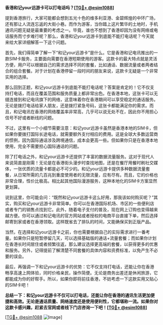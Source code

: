 **香港和记your远游卡可以打电话吗？[[TG💪+ @esim1088](https://t.me/s/esim1088)]**

提到香港旅行，大家可能都会想到五光十色的维多利亚港、金碧辉煌的中环广场，还有那让人流连忘返的大街小巷。而作为游客，当你踏上这片繁华的土地时，手机通讯问题无疑是最重要的考虑之一。毕竟，谁也不想到了香港却因为没有网络或电话服务而寸步难行呢？那么，香港和记your远游卡到底能不能打电话呢？今天就来给大家详细解答一下这个问题。

首先，我们得简单了解一下“和记your远游卡”是什么。它是香港和记电讯推出的一款SIM卡服务，主要面向需要在香港短期使用的游客。这款卡的最大特点就是灵活方便，用户可以根据自己的需求选择不同的套餐，比如通话、数据流量或者两者结合的组合套餐。对于计划在香港停留一段时间的朋友来说，这款卡无疑是一个非常实用的选择。

那么回到正题，和记your远游卡到底能不能打电话呢？答案是肯定的！它不仅支持打电话，而且在覆盖范围和服务质量上都非常出色。在香港本地，这张卡可以无缝连接到和记电讯旗下的网络，这意味着你在香港期间可以享受稳定的通话服务。无论是拨打电话给家人朋友，还是拨打紧急号码，这张卡都能满足你的需求。而且，和记电讯在香港的网络覆盖率非常高，几乎可以说无处不在，因此你不用担心信号不好或者断线的问题。

不过，这里有一个小细节需要注意：和记your远游卡虽然是香港本地的SIM卡，但如果你要拨打国际长途电话，就需要额外支付相应的费用。这是全球大多数运营商的惯例，因为国际通话涉及跨境通信，成本会更高一些。但如果你只是在香港本地使用，完全不需要担心国际通话的问题。

除了打电话之外，和记your远游卡还提供了丰富的数据流量服务。这对于现代人来说简直是刚需！无论是在香港街头漫步时查找地图，还是在餐厅用餐时刷社交媒体，一张优质的流量卡都是必不可少的。和记your远游卡提供多种数据流量套餐，从日常所需的几百兆到重度使用者的无限流量，应有尽有。而且，它的价格也非常合理，性价比极高。相比起其他国际漫游服务，这种本地化的SIM卡方案显然更划算。

说到这里，你可能会问：“既然和记your远游卡这么好用，那我该如何购买呢？”其实，购买和记your远游卡非常简单。你可以在香港国际机场、市区的一些便利店或者专门的销售点找到它。此外，随着电子支付的普及，现在网上订购也变得越来越方便。你可以通过和记电讯的官方网站或者授权的电商平台直接下单，然后选择邮寄到家或者在香港领取。这样既省去了排队的时间，又能确保买到正版产品。

当然，在选择和记your远游卡之前，你也需要根据自己的实际需求进行一番考量。如果你只是短暂停留几天，可以选择基础版的通话+流量套餐；而如果你计划在香港长时间居住或者频繁往返，那么建议选择更高端的套餐，以获得更多的优惠和服务。另外，记得提前了解清楚不同套餐的具体内容和资费标准，以免产生不必要的误会。

最后，再强调一下和记your远游卡的优势：它不仅支持打电话，还能让你在香港畅享高速上网体验，同时价格亲民，操作简便。无论是商务出差还是休闲旅游，它都能成为你的好帮手。所以，如果你即将前往香港，不妨考虑一下这款实用又贴心的SIM卡吧！

**总结一下：和记your远游卡不仅可以打电话，还能让你在香港的通讯生活更加便捷和高效。无论是通话质量、网络速度还是使用便利性，它都堪称一流。如果你对这款卡感兴趣，赶紧去官网或者线下门店咨询一下吧！[[TG💪+ @esim1088](https://t.me/s/esim1088)]**

[[TG💪+ @esim1088](https://t.me/s/esim1088) ![Image](https://i.postimg.cc/4NQfJmqS/Snipaste-2025-05-13-00-14-12.png)]